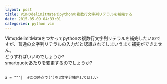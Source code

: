 ```yaml
---
layout: post
title: VimのdelimitMateでpythonの複数行文字列リテラルを補完する
date: 2015-05-09 04:33:01
categories: python vim
---
```

<p>VimのdelimitMateをつかってpythonの複数行文字列リテラルを補完したいのですが、普通の文字列リテラルの入力だと認識されてしまいうまく補完ができません。<br>
どうすればいいのでしょうか?<br>
smartquoteあたりを変更するのでしょうか?</p>

<pre>
<code>
a = """|  #この時点で(")を3文字分補完してほしい
</code>
</pre>
